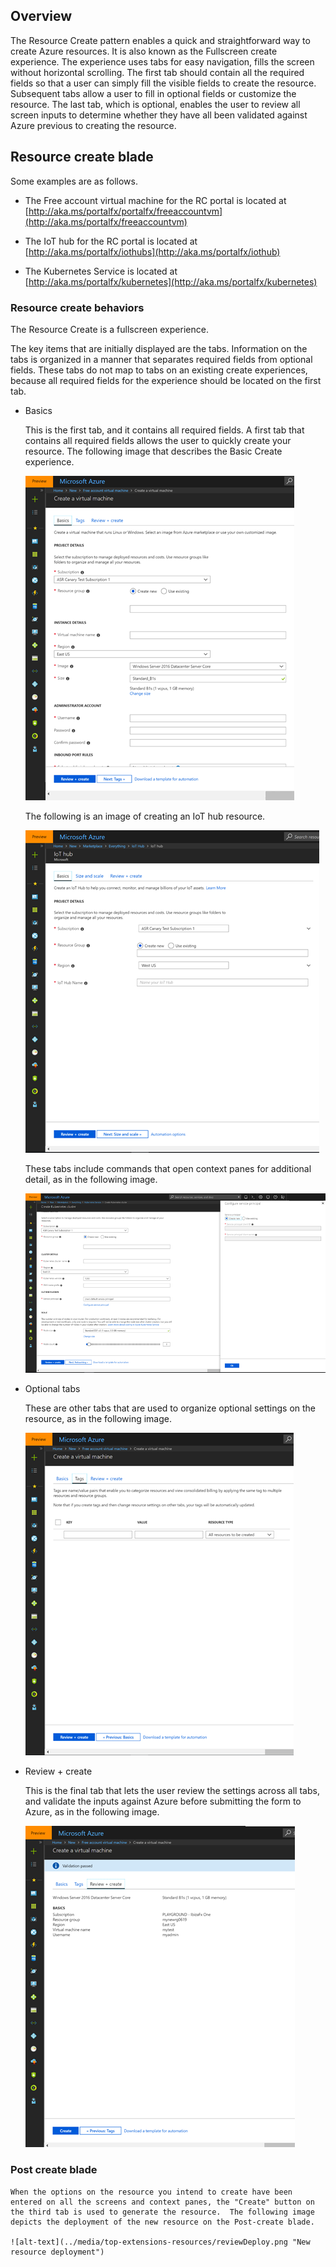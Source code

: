 
<a name="overview"></a>
## Overview

The Resource Create pattern enables a quick and straightforward way to create Azure resources. It is also known as the Fullscreen create experience. The experience uses tabs for easy navigation, fills the screen without horizontal scrolling.  The first tab should contain all the required fields so that a user can simply fill the visible fields to create the resource.  Subsequent tabs allow a user to fill in optional fields or customize the resource. The last tab, which is optional, enables the user to review all screen inputs to determine whether they have all been validated against Azure previous to creating the resource.

<a name="resource-create-blade"></a>
## Resource create blade

Some examples are as follows.

* The Free account virtual machine for the RC portal is located at   [http://aka.ms/portalfx/portalfx/freeaccountvm](http://aka.ms/portalfx/freeaccountvm)

* The IoT hub for the RC portal is located at [http://aka.ms/portalfx/iothubs](http://aka.ms/portalfx/iothub)

 * The Kubernetes Service is located at [http://aka.ms/portalfx/kubernetes](http://aka.ms/portalfx/kubernetes)

<a name="resource-create-blade-resource-create-behaviors"></a>
### Resource create behaviors

The Resource Create  is a fullscreen experience. 

The key items that are initially  displayed are the tabs.  Information on the tabs is organized in a manner that separates required fields from optional fields. These tabs do not map to tabs on an existing create experiences, because all required fields for the experience should be located on the first tab.

* Basics

    This is the first tab, and it contains all required fields. A first tab  that contains all required fields allows the user to quickly create your resource. The  following image that describes the Basic Create experience.

    ![alt-text](../media/top-extensions-resources/basicCreate.png "Resource basic tab")

    The following is an image of creating an IoT hub resource.

    ![alt-text](../media/top-extensions-resources/basicIoTCreate.png "Creating an IoT hub")

    These tabs include commands that open context panes for additional detail, as in the following image.
      
    ![alt-text](../media/top-extensions-resources/reviewContextPane.png "Context Pane for user interaction")


* Optional tabs

    These are other tabs that are used to organize optional settings on the resource, as in the following image.

  
    ![alt-text](../media/top-extensions-resources/optionalCreate.png "Resource option tab")

* Review + create
 
    This is the final tab that lets the user review the settings across all tabs, and validate the inputs against Azure before submitting the form to Azure, as in the following image.
      
    ![alt-text](../media/top-extensions-resources/reviewCreate.png "Resource review tab")

<a name="resource-create-blade-post-create-blade"></a>
### Post create blade

    When the options on the resource you intend to create have been entered on all the screens and context panes, the "Create" button on the third tab is used to generate the resource.  The following image depicts the deployment of the new resource on the Post-create blade.
        
    ![alt-text](../media/top-extensions-resources/reviewDeploy.png "New resource deployment")
